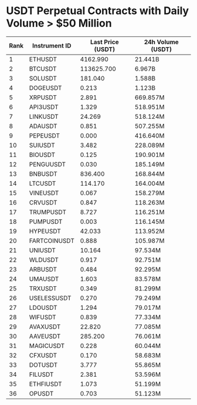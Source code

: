 # USDT Perpetual Contracts with Daily Volume > $50 Million

| Rank | Instrument ID | Last Price (USDT) | 24h Volume (USDT) |
|------|---------------|-------------------|-------------------|
| 1 | ETHUSDT | 4162.990 | 21.441B |
| 2 | BTCUSDT | 113625.700 | 6.967B |
| 3 | SOLUSDT | 181.040 | 1.588B |
| 4 | DOGEUSDT | 0.213 | 1.123B |
| 5 | XRPUSDT | 2.891 | 669.857M |
| 6 | API3USDT | 1.329 | 518.951M |
| 7 | LINKUSDT | 24.269 | 518.124M |
| 8 | ADAUSDT | 0.851 | 507.255M |
| 9 | PEPEUSDT | 0.000 | 416.640M |
| 10 | SUIUSDT | 3.482 | 228.089M |
| 11 | BIOUSDT | 0.125 | 190.901M |
| 12 | PENGUUSDT | 0.030 | 185.149M |
| 13 | BNBUSDT | 836.400 | 168.844M |
| 14 | LTCUSDT | 114.170 | 164.004M |
| 15 | VINEUSDT | 0.067 | 158.279M |
| 16 | CRVUSDT | 0.847 | 118.263M |
| 17 | TRUMPUSDT | 8.727 | 116.251M |
| 18 | PUMPUSDT | 0.003 | 116.145M |
| 19 | HYPEUSDT | 42.033 | 113.952M |
| 20 | FARTCOINUSDT | 0.888 | 105.987M |
| 21 | UNIUSDT | 10.164 | 97.534M |
| 22 | WLDUSDT | 0.917 | 92.751M |
| 23 | ARBUSDT | 0.484 | 92.295M |
| 24 | UMAUSDT | 1.603 | 83.578M |
| 25 | TRXUSDT | 0.349 | 81.299M |
| 26 | USELESSUSDT | 0.270 | 79.249M |
| 27 | LDOUSDT | 1.294 | 79.017M |
| 28 | WIFUSDT | 0.839 | 77.334M |
| 29 | AVAXUSDT | 22.820 | 77.085M |
| 30 | AAVEUSDT | 285.200 | 76.061M |
| 31 | MAGICUSDT | 0.228 | 60.044M |
| 32 | CFXUSDT | 0.170 | 58.683M |
| 33 | DOTUSDT | 3.777 | 55.865M |
| 34 | FILUSDT | 2.381 | 53.596M |
| 35 | ETHFIUSDT | 1.073 | 51.199M |
| 36 | OPUSDT | 0.703 | 51.123M |
